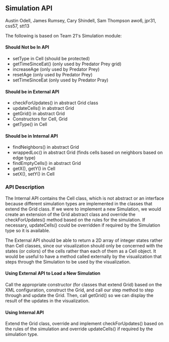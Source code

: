 ## Simulation API

Austin Odell, James Rumsey, Cary Shindell, Sam Thompson
awo6, jpr31, css57, stt13

The following is based on Team 21's Simulation module:
#### Should Not be In API
- setType in Cell (should be protected)
- getTimeSinceEat() (only used by Predator Prey grid)
- increaseAge (only used by Predator Prey)
- resetAge (only used by Predator Prey)
- setTimeSinceEat (only used by Predator Pray)


#### Should be in External API
- checkForUpdates() in abstract Grid class
- updateCells() in abstract Grid
- getGrid() in abstract Grid
- Constructors for Cell, Grid
- getType() in Cell


#### Should be in Internal API
- findNeighbors() in abstract Grid
- wrappedLoc() in abstract Grid (finds cells based on neighbors based on edge type)
- findEmptyCells() in abstract Grid
- getX(), getY() in Cell
- setX(), setY() in Cell

### API Description

The Internal API contains the Cell class, which is not abstract or an interface because different
simulation types are implemented in the classes that extend the Grid class. If we were to implement a new Simulation,
we would create an extension of the Grid abstract class and override the checkForUpdates() method
based on the rules for the simulation. If necessary, updateCells() could be overridden if required by the Simulation type so it
is available.

The External API should be able to return a 2D array of integer states rather than Cell classes,
since our visualization should only be concerned with the states (or colors) of the cells rather than
each of them as a Cell object. It would be useful to have a method called externally by the visualization that steps through the Simulation to be
used by the visualization.

#### Using External API to Load a New Simulation

Call the appropriate constructor (for classes that extend Grid) based on the XML configuration, construct the Grid, and call 
our step method to step through and update the Grid. Then, call getGrid() so we can display the result of the updates in the visualization.

#### Using Internal API

Extend the Grid class, override and implement checkForUpdates() based on the rules of the simulation and override updateCells() if required
by the simulation type.

